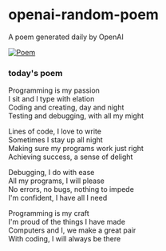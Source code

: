 
# openai-random-poem
 A poem generated daily by OpenAI

[![Poem](https://github.com/fbiego/openai-random-poem/actions/workflows/main.yml/badge.svg)](https://github.com/fbiego/openai-random-poem/actions/workflows/main.yml)

### today's poem  
  
Programming is my passion  
I sit and I type with elation  
Coding and creating, day and night  
Testing and debugging, with all my might  
  
Lines of code, I love to write  
Sometimes I stay up all night  
Making sure my programs work just right  
Achieving success, a sense of delight  
  
Debugging, I do with ease  
All my programs, I will please  
No errors, no bugs, nothing to impede  
I'm confident, I have all I need  
  
Programming is my craft  
I'm proud of the things I have made  
Computers and I, we make a great pair  
With coding, I will always be there